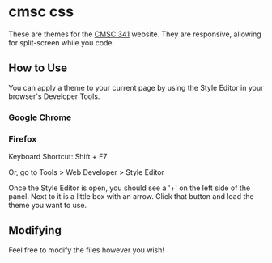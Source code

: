 # cmsc css

These are themes for the [CMSC 341](https://userpages.umbc.edu/~cmarron/cs341.f19/) website. They are responsive, allowing for split-screen while you code.
 
## How to Use

You can apply a theme to your current page by using the Style Editor in your browser's Developer Tools.

### Google Chrome

### Firefox

Keyboard Shortcut: Shift + F7

Or, go to Tools > Web Developer > Style Editor

Once the Style Editor is open, you should see a '+' on the left side of the panel. Next to it is a little box with an arrow. Click that button and load the theme you want to use.

## Modifying

Feel free to modify the files however you wish!